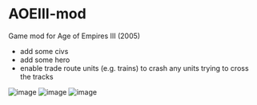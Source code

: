 # AOEIII-mod
Game mod for Age of Empires III (2005)
- add some civs
- add some hero
- enable trade route units (e.g. trains) to crash any units trying to cross the tracks

![image](https://hackmd.io/_uploads/BJk2pKUlT.png)
![image](https://hackmd.io/_uploads/Bk1gRtIgT.png)
![image](https://hackmd.io/_uploads/S1iE0KLep.jpg)
